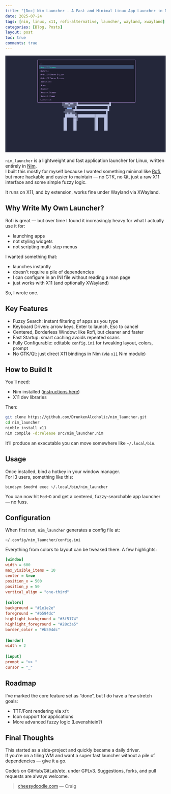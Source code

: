 ```yaml
---
title: "[Doc] Nim Launcher — A Fast and Minimal Linux App Launcher in Nim"
date: 2025-07-24
tags: [nim, linux, x11, rofi-alternative, launcher, wayland, xwayland]
categories: [Blog, Posts]
layout: post
toc: true
comments: true
---
```


![nim_launcher Screenshot](/assets/images/nim_launcher_dracula.png)

`nim_launcher` is a lightweight and fast application launcher for Linux, written entirely in [Nim](https://nim-lang.org/).  
I built this mostly for myself because I wanted something minimal like [Rofi](https://github.com/davatorium/rofi), but more hackable and easier to maintain — no GTK, no Qt, just a raw X11 interface and some simple fuzzy logic.

It runs on X11, and by extension, works fine under Wayland via XWayland.

## Why Write My Own Launcher?

Rofi is great — but over time I found it increasingly heavy for what I actually use it for:  
- launching apps  
- not styling widgets  
- not scripting multi-step menus  

I wanted something that:
- launches instantly  
- doesn't require a pile of dependencies  
- I can configure in an INI file without reading a man page  
- just works with X11 (and optionally XWayland)

So, I wrote one.

## Key Features

- Fuzzy Search: instant filtering of apps as you type  
- Keyboard Driven: arrow keys, Enter to launch, Esc to cancel  
- Centered, Borderless Window: like Rofi, but cleaner and faster  
- Fast Startup: smart caching avoids repeated scans  
- Fully Configurable: editable `config.ini` for tweaking layout, colors, prompt  
- No GTK/Qt: just direct X11 bindings in Nim (via `x11` Nim module)

## How to Build It

You’ll need:
- Nim installed ([instructions here](https://nim-lang.org/install.html))  
- X11 dev libraries

Then:

```bash
git clone https://github.com/DrunkenAlcoholic/nim_launcher.git
cd nim_launcher
nimble install x11
nim compile -d:release src/nim_launcher.nim
```

It’ll produce an executable you can move somewhere like `~/.local/bin`.

## Usage

Once installed, bind a hotkey in your window manager.  
For i3 users, something like this:

```
bindsym $mod+d exec ~/.local/bin/nim_launcher
```

You can now hit `Mod+D` and get a centered, fuzzy-searchable app launcher — no fuss.

## Configuration

When first run, `nim_launcher` generates a config file at:

```
~/.config/nim_launcher/config.ini
```

Everything from colors to layout can be tweaked there. A few highlights:

```ini
[window]
width = 600
max_visible_items = 10
center = true
position_x = 500
position_y = 50
vertical_align = "one-third"

[colors]
background = "#1e1e2e"
foreground = "#b594dc"
highlight_background = "#3f5174"
highlight_foreground = "#28c3a5"
border_color = "#b594dc"

[border]
width = 2

[input]
prompt = ">> "
cursor = "_"
```

## Roadmap

I’ve marked the core feature set as “done”, but I do have a few stretch goals:

- TTF/Font rendering via `Xft`
- Icon support for applications
- More advanced fuzzy logic (Levenshtein?)

## Final Thoughts

This started as a side-project and quickly became a daily driver.  
If you’re on a tiling WM and want a super fast launcher without a pile of dependencies — give it a go.

Code’s on GitHub/GitLab/etc. under GPLv3. Suggestions, forks, and pull requests are always welcome.

> [cheesydoodle.com](https://www.cheesydoodle.com) — Craig
